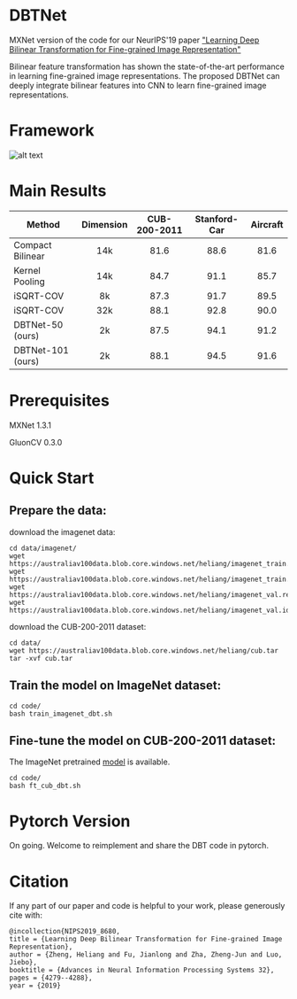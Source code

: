 # DBTNet
MXNet version of the code for our NeurIPS'19 paper ["Learning Deep Bilinear Transformation for Fine-grained Image Representation"](http://papers.nips.cc/paper/8680-learning-deep-bilinear-transformation-for-fine-grained-image-representation.pdf)

Bilinear feature transformation has shown the state-of-the-art performance in learning fine-grained image representations. The proposed DBTNet can deeply integrate bilinear features into CNN to learn fine-grained image representations.

# Framework
![alt text](https://user-images.githubusercontent.com/35843017/71718086-15bc9600-2e55-11ea-98b9-14d9295c46be.jpg)

# Main Results


| Method           |Dimension| CUB-200-2011 | Stanford-Car | Aircraft|
| -----------------|:-------:|:------------:|:------------:|:-------:|
| Compact Bilinear | 14k     |   81.6       | 88.6         |81.6     |
| Kernel Pooling   | 14k     |   84.7       | 91.1         |85.7     |
| iSQRT-COV        | 8k      |   87.3       | 91.7         |89.5     |
| iSQRT-COV        | 32k     |   88.1       | 92.8         |90.0     |
| DBTNet-50 (ours) | 2k      |   87.5       | 94.1         |91.2     |
| DBTNet-101 (ours)| 2k      |   88.1       | 94.5         |91.6     |

# Prerequisites
MXNet   1.3.1

GluonCV 0.3.0

# Quick Start

## Prepare the data:

download the imagenet data:
```
cd data/imagenet/
wget https://australiav100data.blob.core.windows.net/heliang/imagenet_train.rec
wget https://australiav100data.blob.core.windows.net/heliang/imagenet_train.idx
wget https://australiav100data.blob.core.windows.net/heliang/imagenet_val.rec
wget https://australiav100data.blob.core.windows.net/heliang/imagenet_val.idx
```
download the CUB-200-2011 dataset:
```
cd data/
wget https://australiav100data.blob.core.windows.net/heliang/cub.tar
tar -xvf cub.tar
```

## Train the model on ImageNet dataset:
```
cd code/
bash train_imagenet_dbt.sh
```

## Fine-tune the model on CUB-200-2011 dataset:
The ImageNet pretrained [model](https://australiav100data.blob.core.windows.net/heliang/dbt_imagenet.params) is available.

```
cd code/
bash ft_cub_dbt.sh
```

# Pytorch Version
On going. Welcome to reimplement and share the DBT code in pytorch.

# Citation
If any part of our paper and code is helpful to your work, please generously cite with:

```
@incollection{NIPS2019_8680,
title = {Learning Deep Bilinear Transformation for Fine-grained Image Representation},
author = {Zheng, Heliang and Fu, Jianlong and Zha, Zheng-Jun and Luo, Jiebo},
booktitle = {Advances in Neural Information Processing Systems 32},
pages = {4279--4288},
year = {2019}
```
